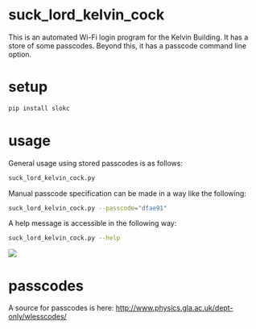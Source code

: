 # suck_lord_kelvin_cock

This is an automated Wi-Fi login program for the Kelvin Building. It has a store of some passcodes. Beyond this, it has a passcode command line option.

# setup

```Bash
pip install slokc
```

# usage

General usage using stored passcodes is as follows:

```Bash
suck_lord_kelvin_cock.py
```

Manual passcode specification can be made in a way like the following:

```Bash
suck_lord_kelvin_cock.py --passcode="dfae91"
```

A help message is accessible in the following way:

```Bash
suck_lord_kelvin_cock.py --help
```

![](https://i.imgur.com/yNKzPh7.png)

# passcodes

A source for passcodes is here: <http://www.physics.gla.ac.uk/dept-only/wlesscodes/>
